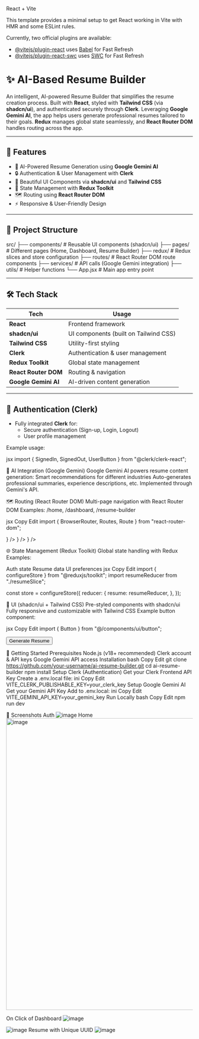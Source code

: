  React + Vite

This template provides a minimal setup to get React working in Vite with HMR and some ESLint rules.

Currently, two official plugins are available:

- [@vitejs/plugin-react](https://github.com/vitejs/vite-plugin-react/blob/main/packages/plugin-react/README.md) uses [Babel](https://babeljs.io/) for Fast Refresh
- [@vitejs/plugin-react-swc](https://github.com/vitejs/vite-plugin-react-swc) uses [SWC](https://swc.rs/) for Fast Refresh
# ✨ AI-Based Resume Builder

An intelligent, AI-powered Resume Builder that simplifies the resume creation process. Built with **React**, styled with **Tailwind CSS** (via **shadcn/ui**), and authenticated securely through **Clerk**. Leveraging **Google Gemini AI**, the app helps users generate professional resumes tailored to their goals. **Redux** manages global state seamlessly, and **React Router DOM** handles routing across the app.

---

## 🚀 Features

- 📝 AI-Powered Resume Generation using **Google Gemini AI**
- 🔒 Authentication & User Management with **Clerk**
- 🎨 Beautiful UI Components via **shadcn/ui** and **Tailwind CSS**
- 🔄 State Management with **Redux Toolkit**
- 🗺️ Routing using **React Router DOM**
- ⚡ Responsive & User-Friendly Design

---

## 📂 Project Structure

src/ ├── components/ # Reusable UI components (shadcn/ui) ├── pages/ # Different pages (Home, Dashboard, Resume Builder) ├── redux/ # Redux slices and store configuration ├── routes/ # React Router DOM route components ├── services/ # API calls (Google Gemini integration) ├── utils/ # Helper functions └── App.jsx # Main app entry point

---

## 🛠️ Tech Stack

| Tech                | Usage                      |
|---------------------|----------------------------|
| **React**           | Frontend framework         |
| **shadcn/ui**       | UI components (built on Tailwind CSS) |
| **Tailwind CSS**    | Utility-first styling      |
| **Clerk**           | Authentication & user management |
| **Redux Toolkit**   | Global state management    |
| **React Router DOM**| Routing & navigation       |
| **Google Gemini AI**| AI-driven content generation |

---

## 🔐 Authentication (Clerk)

- Fully integrated **Clerk** for:
  - Secure authentication (Sign-up, Login, Logout)
  - User profile management

Example usage:

jsx
import { SignedIn, SignedOut, UserButton } from "@clerk/clerk-react";

<SignedIn>
  <UserButton />
</SignedIn>
<SignedOut>
  <RedirectToSignIn />
</SignedOut>

    
🤖 AI Integration (Google Gemini)
Google Gemini AI powers resume content generation:
Smart recommendations for different industries
Auto-generates professional summaries, experience descriptions, etc.
Implemented through Gemini's API.


🗺️ Routing (React Router DOM)
Multi-page navigation with React Router DOM
Examples: /home, /dashboard, /resume-builder

jsx
Copy
Edit
import { BrowserRouter, Routes, Route } from "react-router-dom";

<BrowserRouter>
  <Routes>
    <Route path="/" element={<Home />} />
    <Route path="/dashboard" element={<Dashboard />} />
    <Route path="/resume-builder" element={<ResumeBuilder />} />
  </Routes>
</BrowserRouter>


🌐 State Management (Redux Toolkit)
Global state handling with Redux
Examples:

Auth state
Resume data
UI preferences
jsx
Copy
Edit
import { configureStore } from "@reduxjs/toolkit";
import resumeReducer from "./resumeSlice";

const store = configureStore({
  reducer: {
    resume: resumeReducer,
  },
});


🎨 UI (shadcn/ui + Tailwind CSS)
Pre-styled components with shadcn/ui
Fully responsive and customizable with Tailwind CSS
Example button component:

jsx
Copy
Edit
import { Button } from "@/components/ui/button";

<Button className="w-full bg-blue-600 text-white">
  Generate Resume
</Button>

🏁 Getting Started
Prerequisites
Node.js (v18+ recommended)
Clerk account & API keys
Google Gemini API access
Installation
bash
Copy
Edit
git clone https://github.com/your-username/ai-resume-builder.git
cd ai-resume-builder
npm install
Setup Clerk (Authentication)
Get your Clerk Frontend API Key
Create a .env.local file:
ini
Copy
Edit
VITE_CLERK_PUBLISHABLE_KEY=your_clerk_key
Setup Google Gemini AI
Get your Gemini API Key
Add to .env.local:
ini
Copy
Edit
VITE_GEMINI_API_KEY=your_gemini_key
Run Locally
bash
Copy
Edit
npm run dev

📸 Screenshots
Auth
![image](https://github.com/user-attachments/assets/f84c2941-2baf-482b-aade-8561ea4eaf62)
Home
<img width="1919" height="787" alt="image" src="https://github.com/user-attachments/assets/5d1f7119-68da-4f2a-b8c9-72567f4d3442" />

On Click of Dashboard
![image](https://github.com/user-attachments/assets/b7510654-ad56-4d10-8020-b893c998dba5)

![image](https://github.com/user-attachments/assets/ab7a26d1-4066-4ced-83ff-8c8e9b7b043f)
Resume with Unique UUID
![image](https://github.com/user-attachments/assets/3b677179-47bb-4709-825e-469baa241edd)

